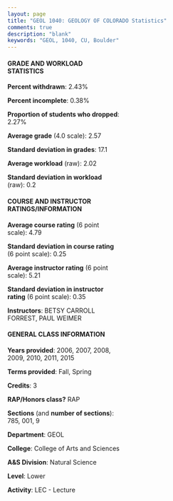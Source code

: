 ```yaml
---
layout: page
title: "GEOL 1040: GEOLOGY OF COLORADO Statistics"
comments: true
description: "blank"
keywords: "GEOL, 1040, CU, Boulder"
--- 
```

<head>
<script src="https://ajax.googleapis.com/ajax/libs/jquery/2.1.3/jquery.min.js"></script>
<script src="https://dl.dropboxusercontent.com/s/pc42nxpaw1ea4o9/highcharts.js?dl=0"></script>
<!-- <script src="../assets/js/highcharts.js"></script> -->
<style type="text/css">@font-face {
	font-family: "Bebas Neue";
	src: url(https://www.filehosting.org/file/details/544349/BebasNeue%20Regular.otf) format("opentype");
	}
	h1.Bebas { 
		font-family: "Bebas Neue", Verdana, Tahoma;
	}
</style>
</head>
<body>
	<div id="container" style="float: right; width: 45%; height: 88%; margin-left: 2.5%; margin-right: 2.5%;"></div>
	<script language="JavaScript">
		$(document).ready(function() {
		var chart = {type: 'column'};
		var title = {text: 'Grade Distribution'};
		var xAxis = {categories: ['A','B','C','D','F'],crosshair: true};
		var yAxis = {min: 0,title: {text: 'Percentage'}};
		var tooltip = {headerFormat: '<center><b><span style="font-size:20px">{point.key}</span></b></center>',
		               pointFormat: '<td style="padding:0"><b>{point.y:.1f}%</b></td>',
		               footerFormat: '</table>',shared: true,useHTML: true};
		var plotOptions = {column: {pointPadding: 0.0,borderWidth: 0}};  
		var credits = {enabled: false};var series= [{name: 'Percent',data: [21.2,38.3,28.95,7.16,4.39,]}];
		var json = {};
		json.chart = chart;
		json.title = title;
		json.tooltip = tooltip;
		json.xAxis = xAxis;
		json.yAxis = yAxis;  
		json.series = series;
		json.plotOptions = plotOptions;  
		json.credits = credits;
		$('#container').highcharts(json);
	});
	</script>
</body>
			   
#### GRADE AND WORKLOAD STATISTICS

**Percent withdrawn**: 2.43%

**Percent incomplete**: 0.38%

**Proportion of students who dropped**: 2.27%

**Average grade** (4.0 scale): 2.57

**Standard deviation in grades**: 17.1

**Average workload** (raw): 2.02

**Standard deviation in workload** (raw): 0.2

#### COURSE AND INSTRUCTOR RATINGS/INFORMATION

**Average course rating** (6 point scale): 4.79

**Standard deviation in course rating** (6 point scale): 0.25

**Average instructor rating** (6 point scale): 5.21

**Standard deviation in instructor rating** (6 point scale): 0.35

**Instructors**: BETSY CARROLL FORREST, PAUL WEIMER

#### GENERAL CLASS INFORMATION

**Years provided**: 2006, 2007, 2008, 2009, 2010, 2011, 2015

**Terms provided**: Fall, Spring

**Credits**: 3

**RAP/Honors class?** RAP

**Sections** (and **number of sections**): 785, 001, 9

**Department**: GEOL

**College**: College of Arts and Sciences

**A&S Division**: Natural Science

**Level**: Lower

**Activity**: LEC - Lecture